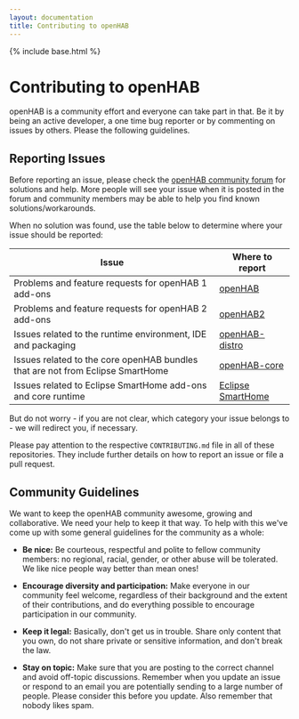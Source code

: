 ```yaml
---
layout: documentation
title: Contributing to openHAB
---
```


{% include base.html %}

# Contributing to openHAB

openHAB is a community effort and everyone can take part in that.
Be it by being an active developer, a one time bug reporter or by commenting on issues by others.
Please the following guidelines.

## Reporting Issues

Before reporting an issue, please check the [openHAB community forum](https://community.openhab.org) for solutions and help.
More people will see your issue when it is posted in the forum and community members may be able to help you find known solutions/workarounds.

When no solution was found, use the table below to determine where your issue should be reported:

| Issue                                                                          | Where to report                                                    |
|--------------------------------------------------------------------------------|--------------------------------------------------------------------|
| Problems and feature requests for openHAB 1 add-ons                            | [openHAB](https://github.com/openhab/openhab/issues)               |
| Problems and feature requests for openHAB 2 add-ons                            | [openHAB2](https://github.com/openhab/openhab2/issues)             |
| Issues related to the runtime environment, IDE and packaging                   | [openHAB-distro](https://github.com/openhab/openhab-distro/issues) |
| Issues related to the core openHAB bundles that are not from Eclipse SmartHome | [openHAB-core](https://github.com/kaikreuzer/openhab-core/issues)  |
| Issues related to Eclipse SmartHome add-ons and core runtime                   | [Eclipse SmartHome](https://github.com/eclipse/smarthome/issues)   |

But do not worry - if you are not clear, which category your issue belongs to - we will redirect you, if necessary.

Please pay attention to the respective `CONTRIBUTING.md` file in all of these repositories.
They include further details on how to report an issue or file a pull request.

## Community Guidelines

We want to keep the openHAB community awesome, growing and collaborative.
We need your help to keep it that way.
To help with this we've come up with some general guidelines for the community as a whole:

* **Be nice:** Be courteous, respectful and polite to fellow community members: no
  regional, racial, gender, or other abuse will be tolerated. We like nice people
  way better than mean ones!

* **Encourage diversity and participation:** Make everyone in our community
  feel welcome, regardless of their background and the extent of their
  contributions, and do everything possible to encourage participation in
  our community.

* **Keep it legal:** Basically, don't get us in trouble. Share only content that
  you own, do not share private or sensitive information, and don't break the
  law.

* **Stay on topic:** Make sure that you are posting to the correct channel
  and avoid off-topic discussions. Remember when you update an issue or
  respond to an email you are potentially sending to a large number of
  people.  Please consider this before you update.  Also remember that
  nobody likes spam.
